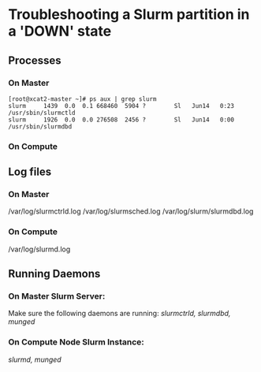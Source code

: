 # Troubleshooting a Slurm partition in a 'DOWN' state

## Processes

### On Master
```
[root@xcat2-master ~]# ps aux | grep slurm
slurm     1439  0.0  0.1 668460  5904 ?        Sl   Jun14   0:23 /usr/sbin/slurmctld
slurm     1926  0.0  0.0 276508  2456 ?        Sl   Jun14   0:00 /usr/sbin/slurmdbd
```

### On Compute

## Log files
### On Master
/var/log/slurmctrld.log
/var/log/slurmsched.log
/var/log/slurm/slurmdbd.log

### On Compute
/var/log/slurmd.log

## Running Daemons

### On Master Slurm Server:

Make sure the following daemons are running:
_slurmctrld, slurmdbd, munged_

### On Compute Node Slurm Instance:
_slurmd, munged_
